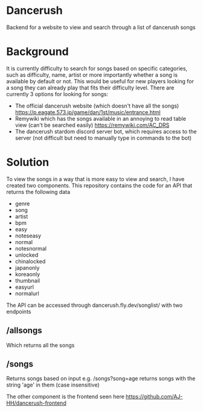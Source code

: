 # Dancerush
Backend for a website to view and search through a list of dancerush songs

# Background
It is currently difficulty to search for songs based on specific categories, such as difficulty, name, artist or more importantly whether a song is available by default or not. This would be useful for new players looking for a song they can already play that fits their difficulty level. There are currently 3 options for looking for songs:
- The official dancerush website (which doesn't have all the songs) https://p.eagate.573.jp/game/dan/1st/music/entrance.html
- Remywiki which has the songs available in an annoying to read table view (can't be searched easily) https://remywiki.com/AC_DRS
- The dancerush stardom discord server bot, which requires access to the server (not difficult but need to manually type in commands to the bot)

# Solution
To view the songs in a way that is more easy to view and search, I have created two components. This repository contains the code for an API that returns the following data

 - genre
 - song
 - artist 
 - bpm
 - easy
 - noteseasy
 - normal
 - notesnormal
 - unlocked
 - chinalocked
 - japanonly
 - koreaonly
 - thumbnail
 - easyurl
 - normalurl
 
 The API can be accessed through dancerush.fly.dev/songlist/ with two endpoints
 
## /allsongs
Which returns all the songs

## /songs 
Returns songs based on input e.g. /songs?song=age returns songs with the string 'age' in them (case insensitive)

The other component is the frontend seen here https://github.com/AJ-HH/dancerush-frontend
